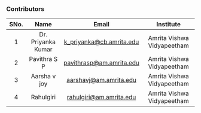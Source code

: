 ### Contributors
| SNo. |        Name        |          Email           |         Institute          |
| :--: | :----------------: | :----------------------: | :------------------------: | 
|  1   | Dr. Priyanka Kumar | k_priyanka@cb.amrita.edu | Amrita Vishwa Vidyapeetham |   
|  2   |    Pavithra S P    | pavithrasp@am.amrita.edu | Amrita Vishwa Vidyapeetham |   
|  3   |    Aarsha v joy    |  aarshavj@am.amrita.edu  | Amrita Vishwa Vidyapeetham |
|  4   |     Rahulgiri      | rahulgiri@am.amrita.edu  | Amrita Vishwa Vidyapeetham |    
